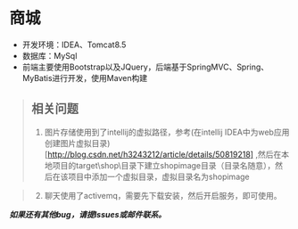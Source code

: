 # 商城
- 开发环境：IDEA、Tomcat8.5
- 数据库：MySql
- 前端主要使用Bootstrap以及JQuery，后端基于SpringMVC、Spring、MyBatis进行开发，使用Maven构建

> ## 相关问题
> 1. 图片存储使用到了intellij的虚拟路径，参考(在intellij IDEA中为web应用创建图片虚拟目录)[http://blog.csdn.net/h3243212/article/details/50819218] ,然后在本地项目的target\shop\目录下建立shopimage目录（目录名随意），然后在该项目中添加一个虚拟目录，虚拟目录名为shopimage

> 2. 聊天使用了activemq，需要先下载安装，然后开启服务，即可使用。


***如果还有其他bug，请提Issues或邮件联系。***
